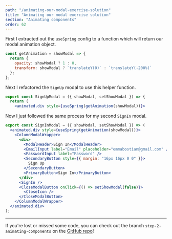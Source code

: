 ```yaml
---
path: "/animating-our-modal-exercise-solution"
title: "Animating our modal exercise solution"
section: "Animating components"
order: 62
---
```


First I extracted out the `useSpring` config to a function which will return our modal animation object.

```jsx
const getAnimation = showModal => {
  return {
    opacity: showModal ? 1 : 0,
    transform: showModal ? `translateY(0)` : `translateY(-200%)`
  };
};
```

Next I refactored the `SignUp` modal to use this helper function.

```jsx
export const SignUpModal = ({ showModal, setShowModal }) => {
  return (
    <animated.div style={useSpring(getAnimation(showModal))}>
```

Now I just followed the same process for my second `SignIn` modal.

```jsx
export const SignInModal = ({ showModal, setShowModal }) => (
  <animated.div style={useSpring(getAnimation(showModal))}>
    <ColumnModalWrapper>
      <div>
        <ModalHeader>Sign In</ModalHeader>
        <EmailInput label="Email" placeholder="emmabostian@gmail.com" />
        <PasswordInput label="Password" />
        <SecondaryButton style={{ margin: "16px 16px 0 0" }}>
          Sign Up
        </SecondaryButton>
        <PrimaryButton>Sign In</PrimaryButton>
      </div>
      <SignIn />
      <CloseModalButton onClick={() => setShowModal(false)}>
        <CloseIcon />
      </CloseModalButton>
    </ColumnModalWrapper>
  </animated.div>
);
```

---

If you're lost or missed some code, you can check out the branch `step-2-animating-components` on the [GitHub repo](https://github.com/emmabostian/fem-design-systems)!
